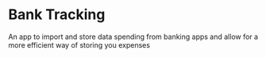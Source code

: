 # Bank Tracking
An app to import and store data spending from banking apps and allow for a more efficient way of storing you expenses
